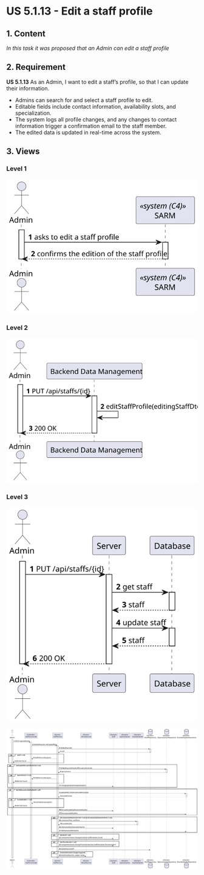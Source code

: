 # US 5.1.13 - Edit a staff profile

## 1. Content

*In this task it was proposed that an Admin can edit a staff profile*

## 2. Requirement

**US 5.1.13**  As an Admin, I want to edit a staff’s profile, so that I can update their information.

- Admins can search for and select a staff profile to edit.
- Editable fields include contact information, availability slots, and specialization.
- The system logs all profile changes, and any changes to contact information trigger a
confirmation email to the staff member.
- The edited data is updated in real-time across the system.

## 3. Views

### Level 1

![Process view level 1](views/level1/process-view.svg)

### Level 2

![Process view level 2](views/level2/process-view.svg)

### Level 3

![Process view level 3](views/level3/process-view.svg)

![Process view level 3](views/level3/process-view-2.svg)